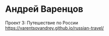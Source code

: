 #  Андрей Варенцов
Проект 3: Путешествие по России
<https://varentsovandrey.github.io/russian-travel/>
